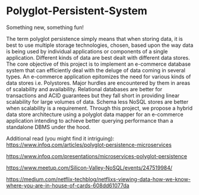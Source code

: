 # Polyglot-Persistent-System

Something new, something fun!

The term polyglot persistence simply means that when storing data, it is best to use multiple
storage technologies, chosen, based upon the way data is being used by individual applications or
components of a single application. Different kinds of data are best dealt with different data
stores. The core objective of this project is to implement an e-commerce database system that can
efficiently deal with the deluge of data coming in several types. An e-commerce application
epitomizes the need for various kinds of data stores i.e. Polystores. Major hurdles are
encountered by them in areas of scalability and availability. Relational databases are better for
transactions and ACID guarantees but they fall short in providing linear scalability for large
volumes of data. Schema less NoSQL stores are better when scalability is a requirement.
Through this project, we propose a hybrid data store architecture using a polyglot data mapper
for an e-commerce application intending to achieve better querying performance than a
standalone DBMS under the hood.

Additional read (you might find it intriguing):
https://www.infoq.com/articles/polyglot-persistence-microservices

https://www.infoq.com/presentations/microservices-polyglot-persistence

https://www.meetup.com/Silicon-Valley-NoSQL/events/247519984/

https://medium.com/netflix-techblog/netflixs-viewing-data-how-we-know-where-you-are-in-house-of-cards-608dd61077da

